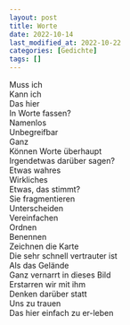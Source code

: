 ```yaml
---
layout: post
title: Worte
date: 2022-10-14
last_modified_at: 2022-10-22
categories: [Gedichte]
tags: []
---
```


Muss ich  
Kann ich  
Das hier  
In Worte fassen?  
Namenlos  
Unbegreifbar  
Ganz  
Können Worte überhaupt  
Irgendetwas darüber sagen?  
Etwas wahres  
Wirkliches  
Etwas, das stimmt?  
Sie fragmentieren  
Unterscheiden  
Vereinfachen  
Ordnen  
Benennen  
Zeichnen die Karte  
Die sehr schnell vertrauter ist      
Als das Gelände  
Ganz vernarrt in dieses Bild  
Erstarren wir mit ihm  
Denken darüber statt  
Uns zu trauen  
Das hier einfach zu er-leben